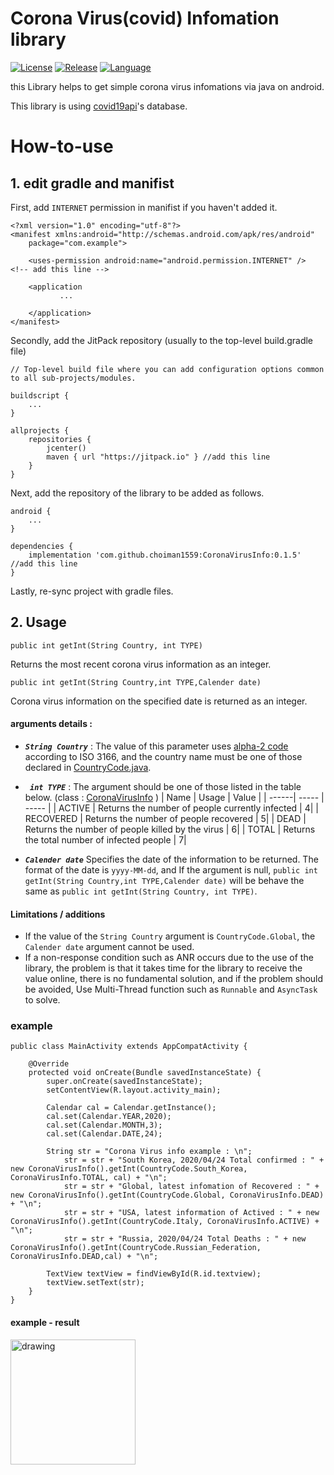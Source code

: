 # Corona Virus(covid) Infomation library

[![License](https://img.shields.io/badge/License-Apache%202.0-yellowgreen.svg)](https://opensource.org/licenses/Apache-2.0)
[![Release](https://img.shields.io/github/release/choiman1559/CoronaVirusInfo.svg?label=jitpack)](https://jitpack.io/#choiman1559/CoronaVirusInfo)
[![Language](https://img.shields.io/badge/Language-Java-green?logo=java)](https://www.java.com)

this Library helps to get simple corona virus infomations via java on android.

This library is using [covid19api](https://covid19api.com)'s database.

# How-to-use

## 1. edit gradle and manifist

First, add ```INTERNET``` permission in manifist if you haven't added it.

```
<?xml version="1.0" encoding="utf-8"?>
<manifest xmlns:android="http://schemas.android.com/apk/res/android"
    package="com.example">

    <uses-permission android:name="android.permission.INTERNET" />  <!-- add this line -->

    <application
           ...
           
    </application>
</manifest>
```

Secondly, add the JitPack repository (usually to the top-level build.gradle file)
```
// Top-level build file where you can add configuration options common to all sub-projects/modules.

buildscript {
    ...
}

allprojects {
    repositories {
        jcenter()
        maven { url "https://jitpack.io" } //add this line
    }
}

```

Next, add the repository of the library to be added as follows.
```
android {
    ...
}

dependencies {
    implementation 'com.github.choiman1559:CoronaVirusInfo:0.1.5' //add this line
}
```

Lastly, re-sync project with gradle files.
## 2. Usage
```
public int getInt(String Country, int TYPE)
```
Returns the most recent corona virus information as an integer.

```
public int getInt(String Country,int TYPE,Calender date)
```
Corona virus information on the specified date is returned as an integer.

#### arguments details :

- ***```String Country```*** : The value of this parameter uses [alpha-2 code](https://www.iban.com/country-codes) according to ISO 3166, and the country name must be one of those declared in [CountryCode.java](https://github.com/choiman1559/CoronaVirusInfo/blob/master/app/src/main/java/corona/virus/info/CountryCode.java).

- ***``` int TYPE```*** : The argument should be one of those listed in the table below.
(class : [CoronaVirusInfo](https://github.com/choiman1559/CoronaVirusInfo/blob/master/app/src/main/java/corona/virus/info/CoronaVirusInfo.java) )
    | Name  | Usage | Value |
    | ------| ----- | ----- |
    | ACTIVE | Returns the number of people currently infected | 4|
    | RECOVERED | Returns the number of people recovered | 5|
    | DEAD | Returns the number of people killed by the virus | 6|
    | TOTAL | Returns the total number of infected people | 7|
    
- ***```Calender date```*** Specifies the date of the information to be returned. The format of the date is ```yyyy-MM-dd```, and If the argument is null, ```public int getInt(String Country,int TYPE,Calender date)``` will be behave the same as ```public int getInt(String Country, int TYPE)```.

#### Limitations / additions
* If the value of the ```String Country``` argument is ```CountryCode.Global```, the ```Calender date``` argument cannot be used.
* If a non-response condition such as ANR occurs due to the use of the library, the problem is that it takes time for the library to receive the value online, there is no fundamental solution, and if the problem should be avoided, Use Multi-Thread function such as ```Runnable``` and ```AsyncTask``` to solve.

### example
``` 
public class MainActivity extends AppCompatActivity {

    @Override
    protected void onCreate(Bundle savedInstanceState) {
        super.onCreate(savedInstanceState);
        setContentView(R.layout.activity_main);

        Calendar cal = Calendar.getInstance();
        cal.set(Calendar.YEAR,2020);
        cal.set(Calendar.MONTH,3);
        cal.set(Calendar.DATE,24);

        String str = "Corona Virus info example : \n";
            str = str + "South Korea, 2020/04/24 Total confirmed : " + new CoronaVirusInfo().getInt(CountryCode.South_Korea, CoronaVirusInfo.TOTAL, cal) + "\n";
            str = str + "Global, latest infomation of Recovered : " + new CoronaVirusInfo().getInt(CountryCode.Global, CoronaVirusInfo.DEAD) + "\n";
            str = str + "USA, latest information of Actived : " + new CoronaVirusInfo().getInt(CountryCode.Italy, CoronaVirusInfo.ACTIVE) + "\n";
            str = str + "Russia, 2020/04/24 Total Deaths : " + new CoronaVirusInfo().getInt(CountryCode.Russian_Federation, CoronaVirusInfo.DEAD,cal) + "\n";

        TextView textView = findViewById(R.id.textview);
        textView.setText(str);
    }
}
```
#### example - result 

<img src="https://i.imgur.com/RriDkQq.jpg" alt="drawing" width="200">
